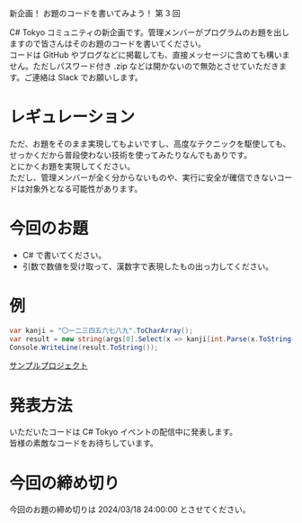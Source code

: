新企画！ お題のコードを書いてみよう！ 第 3 回

C# Tokyo コミュニティの新企画です。管理メンバーがプログラムのお題を出しますので皆さんはそのお題のコードを書いてください。  
コードは GitHub やブログなどに掲載しても、直接メッセージに含めても構いません。ただしパスワード付き .zip などは開かないので無効とさせていただきます。ご連絡は Slack でお願いします。  

# レギュレーション
ただ、お題をそのまま実現してもよいですし、高度なテクニックを駆使しても、せっかくだから普段使わない技術を使ってみたりなんでもありです。  
とにかくお題を実現してください。  
ただし、管理メンバーが全く分からないものや、実行に安全が確信できないコードは対象外となる可能性があります。  

# 今回のお題

- C# で書いてください。
- 引数で数値を受け取って、漢数字で表現したもの出っ力してください。

# 例
```cs
var kanji = "〇一二三四五六七八九".ToCharArray();
var result = new string(args[0].Select(x => kanji[int.Parse(x.ToString())]).ToArray());
Console.WriteLine(result.ToString());
```
[サンプルプロジェクト](./Codes/Sample)  

# 発表方法
いただいたコードは C# Tokyo イベントの配信中に発表します。  
皆様の素敵なコードをお待ちしています。  

# 今回の締め切り
今回のお題の締め切りは 2024/03/18 24:00:00 とさせてください。  
